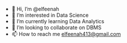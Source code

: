 - 👋 Hi, I’m @elfeenah
- 👀 I’m interested in Data Science 
- 🌱 I’m currently learning Data Analytics 
- 💞️ I’m looking to collaborate on DBMS
- 📫 How to reach me elfeenah413@gmail.com 

<!---
elfeenah/elfeenah is a ✨ special ✨ repository because its `README.md` (this file) appears on your GitHub profile.
You can click the Preview link to take a look at your changes.
--->

